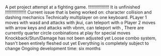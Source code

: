 A pet project attempt at a fighting game.
!!!!!!!!!!!!!!!!! It is unfinished !!!!!!!!!!!!!!!!!
Current issue that is being worked on: character collision and dashing mechanics
Technically multiplayer on one keyboard.
PLayer 1 moves with wasd and attacks with jkui, can teleport with o
Player 2 moves with arrow keys and attacks with vbnm, can teleport with ,
There are currently quarter circle conbinations at play for special moves
Knockback/Stun/Damage has not been adjusted yet
Loose combo system, hasn't been entirely fleshed out yet
Everything is completely subject to change
Ongoing development time: six months
